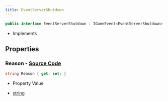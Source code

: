 ```yaml
---
title: EventServerShutdown
---
```


```csharp
public interface EventServerShutdown : IGameEvent<EventServerShutdown>
```

- Implements

## Properties

### **Reason** - [Source Code](https://github.com/swiftly-solution/swiftlys2/blob/main/managed/src/SwiftlyS2.Generated/GameEvents/Interfaces/EventServerShutdown.cs#L24)

```csharp
string Reason { get; set; }
```

- Property Value

- [string](https://learn.microsoft.com/dotnet/api/system.string)

